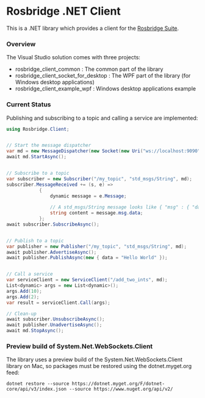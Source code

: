 Rosbridge .NET Client
=====================

This is a .NET library which provides a client for the [Rosbridge Suite](http://wiki.ros.org/rosbridge_suite).

### Overview
The Visual Studio solution comes with three projects:
- rosbridge_client_common : The common part of the library
- rosbridge_client_socket_for_desktop : The WPF part of the library (for Windows desktop applications)
- rosbridge_client_example_wpf : Windows desktop applications example

### Current Status
Publishing and subscribing to a topic and calling a service are implemented:

```csharp
using Rosbridge.Client;


// Start the message dispatcher
var md = new MessageDispatcher(new Socket(new Uri("ws://localhost:9090")), new MessageSerializerV2_0());
await md.StartAsync();


// Subscribe to a topic 
var subscriber = new Subscriber("/my_topic", "std_msgs/String", md);
subscriber.MessageReceived += (s, e) =>
            {
                dynamic message = e.Message;
                
                // A std_msgs/String message looks like { "msg" : { "data" : <content> } }
                string content = message.msg.data;
            };
await subscriber.SubscribeAsync();


// Publish to a topic
var publisher = new Publisher("/my_topic", "std_msgs/String", md);
await publisher.AdvertiseAsync();
await publisher.PublishAsync(new { data = "Hello World" });


// Call a service
var serviceClient = new ServiceClient("/add_two_ints", md);
List<dynamic> args = new List<dynamic>();
args.Add(10);
args.Add(2);
var result = serviceClient.Call(args);

// Clean-up
await subscriber.UnsubscribeAsync();
await publisher.UnadvertiseAsync();
await md.StopAsync();
```

### Preview build of System.Net.WebSockets.Client 
The library uses a preview build of the System.Net.WebSockets.Client library on Mac, so packages must
be restored using the dotnet.myget.org feed:

``dotnet restore --source https://dotnet.myget.org/F/dotnet-core/api/v3/index.json --source https://www.nuget.org/api/v2/``